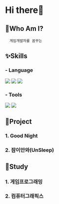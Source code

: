 # Hi there👋

## 💬Who Am I?
      게임개발자를 꿈꾸는 

## ✨Skills
### - Language
<img src="https://img.shields.io/badge/Python-3776AB?style=flat-square&logo=Python&logoColor=white"/>
<img src="https://img.shields.io/badge/Jupyter-F37626?style=flat-square&logo=Jupyter&logoColor=white"/>
<img src="https://img.shields.io/badge/C++-00599C?style=flat-square&logo=C++&logoColor=black"/>

### - Tools
<img src="https://img.shields.io/badge/Unity-FFFFFF?style=flat-square&logo=Unity&logoColor=black"/>
<img src="https://img.shields.io/badge/GitHub-181717?style=flat-square&logo=GitHub&logoColor=white"/>

## 🔭Project
### 1. Good Night

### 2. 잠이안와(UnSleep)


## 📖Study
### 1. 게임프로그래밍
### 2. 컴퓨터그래픽스

<!--
**yoonjiii218/yoonjiii218** is a ✨ _special_ ✨ repository because its `README.md` (this file) appears on your GitHub profile.

Here are some ideas to get you started:

- 🔭 I’m currently working on ...
- 🌱 I’m currently learning ...
- 👯 I’m looking to collaborate on ...
- 🤔 I’m looking for help with ...
- 💬 Ask me about ...
- 📫 How to reach me: ...
- 😄 Pronouns: ...
- ⚡ Fun fact: ...
-->

